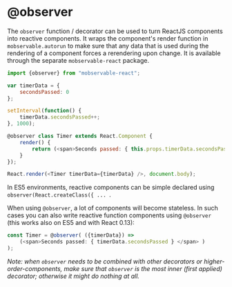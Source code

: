 # @observer

The `observer` function / decorator can be used to turn ReactJS components into reactive components.
It wraps the component's render function in `mobservable.autorun` to make sure that any data that is used during the rendering of a component forces a rerendering upon change.
It is available through the separate `mobservable-react` package.

```javascript
import {observer} from "mobservable-react";

var timerData = {
	secondsPassed: 0
};

setInterval(function() {
	timerData.secondsPassed++;
}, 1000);

@observer class Timer extends React.Component {
	render() {
		return (<span>Seconds passed: { this.props.timerData.secondsPassed } </span> )
	}
});

React.render(<Timer timerData={timerData} />, document.body);
```

In ES5 environments, reactive components can be simple declared using `observer(React.createClass({ ... `.

When using `@observer`, a lot of components will become stateless.
In such cases you can also write reactive function components using `@observer` (this works also on ES5 and with React 0.13):

```javascript
const Timer = @observer( ({timerData}) =>
	(<span>Seconds passed: { timerData.secondsPassed } </span> )
);
```
_Note: when `observer` needs to be combined with other decorators or higher-order-components, make sure that `observer` is the most inner (first applied) decorator;
otherwise it might do nothing at all._
